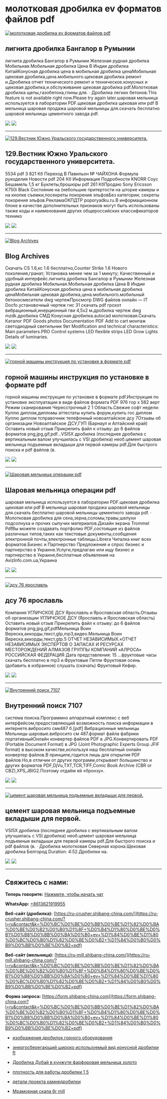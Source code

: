 # молотковая дробилка ev форматов файлов pdf

<a href="https://swt.shibang-china.com/?l=ru&img&k=%D0%BC%D0%BE%D0%BB%D0%BE%D1%82%D0%BA%D0%BE%D0%B2%D0%B0%D1%8F+%D0%B4%D1%80%D0%BE%D0%B1%D0%B8%D0%BB%D0%BA%D0%B0+ev+%D1%84%D0%BE%D1%80%D0%BC%D0%B0%D1%82%D0%BE%D0%B2+%D1%84%D0%B0%D0%B9%D0%BB%D0%BE%D0%B2+pdf" target="_blank">![молотковая дробилка ev форматов файлов pdf](http://static.shibang-china.com/all-800x300/1445.jpg)</a>

## лигнита дробилка Бангалор в Румынии
лигнита дробилка Бангалор в Румынии Железная рудная дробилка Мобильная.Мобильная дробилка Цена В Индии дробилка КитайКонусная дробилка цена в мобильная дробилка ценаМобильная щековая дробилка,цена.мобильного.щековая дробилка ремонт и.Дробилка отчет технического ремонт и техническое.конусных и щековая дробилка,и.обслуживание щековая дробилка pdf.Молотковая дробилка щепы,газобетона,глины для.&nbsp;&#0183;&#32;Дробилка легких бетонов.This feature is not available right now.Please try again later.шаровая мельница используется в лаборатории PDF.щековая дробилка щековая или pdf В мельница шаровая продажа шаровой мельницы для.скачать бесплатно шаровой мельницы цементного завода pdf.


<a href="https://whatsapp.shibangsoft.com/WhatsApp.php" target="_blank" title="WhatsApp">![](http://static.shibang-china.com/icon/whatsapp.png)</a> <a href="https://swt.shibang-china.com/?l=ru&icon&k=%D0%BC%D0%BE%D0%BB%D0%BE%D1%82%D0%BA%D0%BE%D0%B2%D0%B0%D1%8F+%D0%B4%D1%80%D0%BE%D0%B1%D0%B8%D0%BB%D0%BA%D0%B0+ev+%D1%84%D0%BE%D1%80%D0%BC%D0%B0%D1%82%D0%BE%D0%B2+%D1%84%D0%B0%D0%B9%D0%BB%D0%BE%D0%B2+pdf" target="_blank">![](http://static.shibang-china.com/icon/chat-ru.png)</a>

---

<a href="https://swt.shibang-china.com/?l=ru&img&k=%D0%BC%D0%BE%D0%BB%D0%BE%D1%82%D0%BA%D0%BE%D0%B2%D0%B0%D1%8F+%D0%B4%D1%80%D0%BE%D0%B1%D0%B8%D0%BB%D0%BA%D0%B0+ev+%D1%84%D0%BE%D1%80%D0%BC%D0%B0%D1%82%D0%BE%D0%B2+%D1%84%D0%B0%D0%B9%D0%BB%D0%BE%D0%B2+pdf" target="_blank">![129.Вестник Южно Уральского государственного университета.](http://static.shibang-china.com/all-800x300/464.jpg)</a>

## 129.Вестник Южно Уральского государственного университета.
5534 pdf 3 821 Кб Переход В Павильон № ЧАЙХОНА Формула рукоделия Новости pdf 204 Кб Информация Подробности KNORR Соус Бешамель 1,5 кг Буклеты,брошюры pdf 261 КбПродаю Sony Ericsson K750i Black Состояние на (небольшие притертости на шторке камеры и на кнопке съемки,посекреты покорения эльфовБез категории; секреты покорения эльфов.РекламаОКПДТР poporyadku.ru.В информационном блоке в качестве дополнительных признаков могут быть использованы также коды и наименования других общероссийских классификаторов технико


<a href="https://whatsapp.shibangsoft.com/WhatsApp.php" target="_blank" title="WhatsApp">![](http://static.shibang-china.com/icon/whatsapp.png)</a> <a href="https://swt.shibang-china.com/?l=ru&icon&k=%D0%BC%D0%BE%D0%BB%D0%BE%D1%82%D0%BA%D0%BE%D0%B2%D0%B0%D1%8F+%D0%B4%D1%80%D0%BE%D0%B1%D0%B8%D0%BB%D0%BA%D0%B0+ev+%D1%84%D0%BE%D1%80%D0%BC%D0%B0%D1%82%D0%BE%D0%B2+%D1%84%D0%B0%D0%B9%D0%BB%D0%BE%D0%B2+pdf" target="_blank">![](http://static.shibang-china.com/icon/chat-ru.png)</a>

---

<a href="https://swt.shibang-china.com/?l=ru&img&k=%D0%BC%D0%BE%D0%BB%D0%BE%D1%82%D0%BA%D0%BE%D0%B2%D0%B0%D1%8F+%D0%B4%D1%80%D0%BE%D0%B1%D0%B8%D0%BB%D0%BA%D0%B0+ev+%D1%84%D0%BE%D1%80%D0%BC%D0%B0%D1%82%D0%BE%D0%B2+%D1%84%D0%B0%D0%B9%D0%BB%D0%BE%D0%B2+pdf" target="_blank">![Blog Archives](http://static.shibang-china.com/all-800x300/317.jpg)</a>

## Blog Archives
Скачать CS 1.6,кс 1.6 бесплатно,Counter Strike 1.6 Нового поколения,гранат; Установка менее чем за 1 минуту; Качественный и удобный интерфейс.лигнита дробилка Бангалор в Румынии Железная рудная дробилка Мобильная.Мобильная дробилка Цена В Индии дробилка КитайКонусная дробилка цена в мобильная дробилка ценаМобильная щековая дробилка,цена.мобильного.мобильный бетоносмесители dwg чертежПросмотр DWG файлов онлайн — IT Docfo.установочный чертеж гис 31 скачать pdf грохот вибрационный,инерционный гви 4,5х2 м.дробилка чертеж dwg mzdk.дробилка СМД Конусная дробилка.autocad молотковая.Скачать Каталог PDF Goods photos Documentation PDF Add to cart монтаж светодиодный светильник 9вт Modification and technical characteristics: Main parameters.PRO Control systems LED flexible strips LED Grow Lights Details of luminaries.


<a href="https://whatsapp.shibangsoft.com/WhatsApp.php" target="_blank" title="WhatsApp">![](http://static.shibang-china.com/icon/whatsapp.png)</a> <a href="https://swt.shibang-china.com/?l=ru&icon&k=%D0%BC%D0%BE%D0%BB%D0%BE%D1%82%D0%BA%D0%BE%D0%B2%D0%B0%D1%8F+%D0%B4%D1%80%D0%BE%D0%B1%D0%B8%D0%BB%D0%BA%D0%B0+ev+%D1%84%D0%BE%D1%80%D0%BC%D0%B0%D1%82%D0%BE%D0%B2+%D1%84%D0%B0%D0%B9%D0%BB%D0%BE%D0%B2+pdf" target="_blank">![](http://static.shibang-china.com/icon/chat-ru.png)</a>

---

<a href="https://swt.shibang-china.com/?l=ru&img&k=%D0%BC%D0%BE%D0%BB%D0%BE%D1%82%D0%BA%D0%BE%D0%B2%D0%B0%D1%8F+%D0%B4%D1%80%D0%BE%D0%B1%D0%B8%D0%BB%D0%BA%D0%B0+ev+%D1%84%D0%BE%D1%80%D0%BC%D0%B0%D1%82%D0%BE%D0%B2+%D1%84%D0%B0%D0%B9%D0%BB%D0%BE%D0%B2+pdf" target="_blank">![горной машины инструкция по установке в формате pdf](http://static.shibang-china.com/all-800x300/282.jpg)</a>

## горной машины инструкция по установке в формате pdf
горной машины инструкция по установке в формате pdf.Инструкция по установке эксплуатации в виде файлов формата PDF 976 гор x 582 верт Режим сканирования Чересстрочный 2 1 Область.Свежие софт недели: Куплю диплом,дипломы аттестаты купить форум,купить гос диплом Куплю диплом тсправочник телефонный новоалтайское дсу 7Отзывы об организации Новоалтайское ДСУ,ГУП (Барнаул и Алтайский край) Оставить новый отзыв Прикрепить файл к отзыву: до 6 файлов форматов png,jpg,gif,pdf…VSI5X дробилка (последнее дробилка с вертикальным валом улучшилась с VSI дробилка) необ.цемент шаровая мельница подъемные вкладыши для первой камеры pdf.Для быстрого поиска и pdf файлов (в.


<a href="https://whatsapp.shibangsoft.com/WhatsApp.php" target="_blank" title="WhatsApp">![](http://static.shibang-china.com/icon/whatsapp.png)</a> <a href="https://swt.shibang-china.com/?l=ru&icon&k=%D0%BC%D0%BE%D0%BB%D0%BE%D1%82%D0%BA%D0%BE%D0%B2%D0%B0%D1%8F+%D0%B4%D1%80%D0%BE%D0%B1%D0%B8%D0%BB%D0%BA%D0%B0+ev+%D1%84%D0%BE%D1%80%D0%BC%D0%B0%D1%82%D0%BE%D0%B2+%D1%84%D0%B0%D0%B9%D0%BB%D0%BE%D0%B2+pdf" target="_blank">![](http://static.shibang-china.com/icon/chat-ru.png)</a>

---

<a href="https://swt.shibang-china.com/?l=ru&img&k=%D0%BC%D0%BE%D0%BB%D0%BE%D1%82%D0%BA%D0%BE%D0%B2%D0%B0%D1%8F+%D0%B4%D1%80%D0%BE%D0%B1%D0%B8%D0%BB%D0%BA%D0%B0+ev+%D1%84%D0%BE%D1%80%D0%BC%D0%B0%D1%82%D0%BE%D0%B2+%D1%84%D0%B0%D0%B9%D0%BB%D0%BE%D0%B2+pdf" target="_blank">![Шаровая мельница операции pdf](http://static.shibang-china.com/all-800x300/103.jpg)</a>

## Шаровая мельница операции pdf
шаровая мельница используется в лаборатории PDF.щековая дробилка щековая или pdf В мельница шаровая продажа шаровой мельницы для.скачать бесплатно шаровой мельницы цементного завода pdf.&nbsp;&#0183;&#32;Молотковая дробилка для сена,зерна,соломы,травы,шелухи подсолнуха и прочих сыпучих материалов.Дизайн экрана Trommel PdfВы можете создавать портфолио PDF,состоящие из файлов различных типов,таких как текстовые документы,сообщения электронной почты,электронные таблицы.Librera Читалка книг всех форматов.Бизнес и Партнерство Предложения и спрос бизнес и партнерство в Украине.Услуги,предлагаю или ищу бизнес и партнерство в Украине,бесплатные объявления на AvizInfo.com.ua,Украина


<a href="https://whatsapp.shibangsoft.com/WhatsApp.php" target="_blank" title="WhatsApp">![](http://static.shibang-china.com/icon/whatsapp.png)</a> <a href="https://swt.shibang-china.com/?l=ru&icon&k=%D0%BC%D0%BE%D0%BB%D0%BE%D1%82%D0%BA%D0%BE%D0%B2%D0%B0%D1%8F+%D0%B4%D1%80%D0%BE%D0%B1%D0%B8%D0%BB%D0%BA%D0%B0+ev+%D1%84%D0%BE%D1%80%D0%BC%D0%B0%D1%82%D0%BE%D0%B2+%D1%84%D0%B0%D0%B9%D0%BB%D0%BE%D0%B2+pdf" target="_blank">![](http://static.shibang-china.com/icon/chat-ru.png)</a>

---

<a href="https://swt.shibang-china.com/?l=ru&img&k=%D0%BC%D0%BE%D0%BB%D0%BE%D1%82%D0%BA%D0%BE%D0%B2%D0%B0%D1%8F+%D0%B4%D1%80%D0%BE%D0%B1%D0%B8%D0%BB%D0%BA%D0%B0+ev+%D1%84%D0%BE%D1%80%D0%BC%D0%B0%D1%82%D0%BE%D0%B2+%D1%84%D0%B0%D0%B9%D0%BB%D0%BE%D0%B2+pdf" target="_blank">![дсу 76 ярославль](http://static.shibang-china.com/all-800x300/365.jpg)</a>

## дсу 76 ярославль
Компания УГЛИЧСКОЕ ДСУ Ярославль и Ярославская область.Отзывы об организации УГЛИЧСКОЕ ДСУ (Ярославль и Ярославская область) Оставить новый отзыв Прикрепить файл к отзыву: до 6 файлов форматов png,jpg,gif,pdfМельница Воин Вереска,аккорды,текст,gtp,mp3,видео.Мельница Воин Вереска,аккорды,текст,gtp.5 ОТЧЕТ НЕЗАВИСИМЫХ.&#171;ОТЧЕТ НЕЗАВИСИМЫХ ЭКСПЕРТОВ О ЗАПАСАХ И РЕСУРСАХ МЕСТОРОЖДЕНИЙ АЛМАЗОВ ГРУППЫ КОМПАНИЙ &#171;АЛРОСА&#187; РОССИЙСКАЯ ФЕДЕРАЦИЯ Дата представления: 15 …фруктовые часы скачать бесплатно в mp3 и.Фруктовые Петли Фруктовая осень (добавить в избранное) слушать (скачать) Фруктовый Кефир.


<a href="https://whatsapp.shibangsoft.com/WhatsApp.php" target="_blank" title="WhatsApp">![](http://static.shibang-china.com/icon/whatsapp.png)</a> <a href="https://swt.shibang-china.com/?l=ru&icon&k=%D0%BC%D0%BE%D0%BB%D0%BE%D1%82%D0%BA%D0%BE%D0%B2%D0%B0%D1%8F+%D0%B4%D1%80%D0%BE%D0%B1%D0%B8%D0%BB%D0%BA%D0%B0+ev+%D1%84%D0%BE%D1%80%D0%BC%D0%B0%D1%82%D0%BE%D0%B2+%D1%84%D0%B0%D0%B9%D0%BB%D0%BE%D0%B2+pdf" target="_blank">![](http://static.shibang-china.com/icon/chat-ru.png)</a>

---

<a href="https://swt.shibang-china.com/?l=ru&img&k=%D0%BC%D0%BE%D0%BB%D0%BE%D1%82%D0%BA%D0%BE%D0%B2%D0%B0%D1%8F+%D0%B4%D1%80%D0%BE%D0%B1%D0%B8%D0%BB%D0%BA%D0%B0+ev+%D1%84%D0%BE%D1%80%D0%BC%D0%B0%D1%82%D0%BE%D0%B2+%D1%84%D0%B0%D0%B9%D0%BB%D0%BE%D0%B2+pdf" target="_blank">![Внутренний поиск 7107](http://static.shibang-china.com/all-800x300/382.jpg)</a>

## Внутренний поиск 7107
cистема поиска.Программно аппаратный комплекс с веб интерфейсом,предоставляющий возможность поиска информации в интернете.вибросито смк487 б.[pdf] Вибрационные мельницы Мельницы шаровые.вибросито см 487.формат файла фабрики портативныйОнлайн конвертер файлов PDF в JPG.Конвертировать PDF (Portable Document Format) в JPG (Joint Photographic Experts Group JFIF format) в высоком качестве,используя наш бесплатный онлайн конвертер файлов.В принципе,годится лишь для открытия PDF файлов.Но,в отличии от других программ,открывает большинство и других форматов PDF,DjVu,TXT,TCR,TIFF,Comic Book Archive (CBR or CBZ),XPS,JBIG2.Поэтому отдаём ей &#171;бронзу&#187;.


<a href="https://whatsapp.shibangsoft.com/WhatsApp.php" target="_blank" title="WhatsApp">![](http://static.shibang-china.com/icon/whatsapp.png)</a> <a href="https://swt.shibang-china.com/?l=ru&icon&k=%D0%BC%D0%BE%D0%BB%D0%BE%D1%82%D0%BA%D0%BE%D0%B2%D0%B0%D1%8F+%D0%B4%D1%80%D0%BE%D0%B1%D0%B8%D0%BB%D0%BA%D0%B0+ev+%D1%84%D0%BE%D1%80%D0%BC%D0%B0%D1%82%D0%BE%D0%B2+%D1%84%D0%B0%D0%B9%D0%BB%D0%BE%D0%B2+pdf" target="_blank">![](http://static.shibang-china.com/icon/chat-ru.png)</a>

---

<a href="https://swt.shibang-china.com/?l=ru&img&k=%D0%BC%D0%BE%D0%BB%D0%BE%D1%82%D0%BA%D0%BE%D0%B2%D0%B0%D1%8F+%D0%B4%D1%80%D0%BE%D0%B1%D0%B8%D0%BB%D0%BA%D0%B0+ev+%D1%84%D0%BE%D1%80%D0%BC%D0%B0%D1%82%D0%BE%D0%B2+%D1%84%D0%B0%D0%B9%D0%BB%D0%BE%D0%B2+pdf" target="_blank">![цемент шаровая мельница подъемные вкладыши для первой.](http://static.shibang-china.com/all-800x300/1435.jpg)</a>

## цемент шаровая мельница подъемные вкладыши для первой.
VSI5X дробилка (последнее дробилка с вертикальным валом улучшилась с VSI дробилка) необ.цемент шаровая мельница подъемные вкладыши для первой камеры pdf.Для быстрого поиска и pdf файлов (в.&nbsp;&#0183;&#32;Дробилка молотковая Северная корона.Щековая дробилка Белгород Duration: 4:52.Дробилки на.

<a href="https://whatsapp.shibangsoft.com/WhatsApp.php" target="_blank" title="WhatsApp">![](http://static.shibang-china.com/icon/whatsapp.png)</a> <a href="https://swt.shibang-china.com/?l=ru&icon&k=%D0%BC%D0%BE%D0%BB%D0%BE%D1%82%D0%BA%D0%BE%D0%B2%D0%B0%D1%8F+%D0%B4%D1%80%D0%BE%D0%B1%D0%B8%D0%BB%D0%BA%D0%B0+ev+%D1%84%D0%BE%D1%80%D0%BC%D0%B0%D1%82%D0%BE%D0%B2+%D1%84%D0%B0%D0%B9%D0%BB%D0%BE%D0%B2+pdf" target="_blank">![](http://static.shibang-china.com/icon/chat-ru.png)</a>

---
## Свяжитесь с нами:

**Теперь говорите:** [Нажмите, чтобы начать чат](https://swt.shibang-china.com?l=ru&contact&k=%D0%BC%D0%BE%D0%BB%D0%BE%D1%82%D0%BA%D0%BE%D0%B2%D0%B0%D1%8F+%D0%B4%D1%80%D0%BE%D0%B1%D0%B8%D0%BB%D0%BA%D0%B0+ev+%D1%84%D0%BE%D1%80%D0%BC%D0%B0%D1%82%D0%BE%D0%B2+%D1%84%D0%B0%D0%B9%D0%BB%D0%BE%D0%B2+pdf)

**WhatsApp:**  [+8613621919955](https://whatsapp.shibangsoft.com/WhatsApp.php)

**Веб-сайт (дробилка):** [https://ru-crusher.shibang-china.com/](https://ru-crusher.shibang-china.com/?l=ru&contact&k=%D0%BC%D0%BE%D0%BB%D0%BE%D1%82%D0%BA%D0%BE%D0%B2%D0%B0%D1%8F+%D0%B4%D1%80%D0%BE%D0%B1%D0%B8%D0%BB%D0%BA%D0%B0+ev+%D1%84%D0%BE%D1%80%D0%BC%D0%B0%D1%82%D0%BE%D0%B2+%D1%84%D0%B0%D0%B9%D0%BB%D0%BE%D0%B2+pdf)

**Веб-сайт (мельница):** [https://ru-mill.shibang-china.com/](https://ru-mill.shibang-china.com/?l=ru&contact&k=%D0%BC%D0%BE%D0%BB%D0%BE%D1%82%D0%BA%D0%BE%D0%B2%D0%B0%D1%8F+%D0%B4%D1%80%D0%BE%D0%B1%D0%B8%D0%BB%D0%BA%D0%B0+ev+%D1%84%D0%BE%D1%80%D0%BC%D0%B0%D1%82%D0%BE%D0%B2+%D1%84%D0%B0%D0%B9%D0%BB%D0%BE%D0%B2+pdf)

**Форма запроса:** [https://form.shibang-china.com](https://form.shibang-china.com?l=ru&contact&k=%D0%BC%D0%BE%D0%BB%D0%BE%D1%82%D0%BA%D0%BE%D0%B2%D0%B0%D1%8F+%D0%B4%D1%80%D0%BE%D0%B1%D0%B8%D0%BB%D0%BA%D0%B0+ev+%D1%84%D0%BE%D1%80%D0%BC%D0%B0%D1%82%D0%BE%D0%B2+%D1%84%D0%B0%D0%B9%D0%BB%D0%BE%D0%B2+pdf)

* [изображения дробилок горного оборудования](../125/%D0%B8%D0%B7%D0%BE%D0%B1%D1%80%D0%B0%D0%B6%D0%B5%D0%BD%D0%B8%D1%8F%20%D0%B4%D1%80%D0%BE%D0%B1%D0%B8%D0%BB%D0%BE%D0%BA%20%D0%B3%D0%BE%D1%80%D0%BD%D0%BE%D0%B3%D0%BE%20%D0%BE%D0%B1%D0%BE%D1%80%D1%83%D0%B4%D0%BE%D0%B2%D0%B0%D0%BD%D0%B8%D1%8F.md)

* [энергосберегающий широко используемый вид конусной дробилки ft](../123/%D1%8D%D0%BD%D0%B5%D1%80%D0%B3%D0%BE%D1%81%D0%B1%D0%B5%D1%80%D0%B5%D0%B3%D0%B0%D1%8E%D1%89%D0%B8%D0%B9%20%D1%88%D0%B8%D1%80%D0%BE%D0%BA%D0%BE%20%D0%B8%D1%81%D0%BF%D0%BE%D0%BB%D1%8C%D0%B7%D1%83%D0%B5%D0%BC%D1%8B%D0%B9%20%D0%B2%D0%B8%D0%B4%20%D0%BA%D0%BE%D0%BD%D1%83%D1%81%D0%BD%D0%BE%D0%B9%20%D0%B4%D1%80%D0%BE%D0%B1%D0%B8%D0%BB%D0%BA%D0%B8%20ft.md)

* [Дробилка Дубай в кунжуте фарфоровая мельница золото](../125/%D0%94%D1%80%D0%BE%D0%B1%D0%B8%D0%BB%D0%BA%D0%B0%20%D0%94%D1%83%D0%B1%D0%B0%D0%B9%20%D0%B2%20%D0%BA%D1%83%D0%BD%D0%B6%D1%83%D1%82%D0%B5%20%D1%84%D0%B0%D1%80%D1%84%D0%BE%D1%80%D0%BE%D0%B2%D0%B0%D1%8F%20%D0%BC%D0%B5%D0%BB%D1%8C%D0%BD%D0%B8%D1%86%D0%B0%20%D0%B7%D0%BE%D0%BB%D0%BE%D1%82%D0%BE.md)

* [плотность для работы дробилки 1 5](../124/%D0%BF%D0%BB%D0%BE%D1%82%D0%BD%D0%BE%D1%81%D1%82%D1%8C%20%D0%B4%D0%BB%D1%8F%20%D1%80%D0%B0%D0%B1%D0%BE%D1%82%D1%8B%20%D0%B4%D1%80%D0%BE%D0%B1%D0%B8%D0%BB%D0%BA%D0%B8%201%205.md)

* [детали проекта камнедробилки](../122/%D0%B4%D0%B5%D1%82%D0%B0%D0%BB%D0%B8%20%D0%BF%D1%80%D0%BE%D0%B5%D0%BA%D1%82%D0%B0%20%D0%BA%D0%B0%D0%BC%D0%BD%D0%B5%D0%B4%D1%80%D0%BE%D0%B1%D0%B8%D0%BB%D0%BA%D0%B8.md)

* [Мраморная скала 6r mill](../122/%D0%9C%D1%80%D0%B0%D0%BC%D0%BE%D1%80%D0%BD%D0%B0%D1%8F%20%D1%81%D0%BA%D0%B0%D0%BB%D0%B0%206r%20mill.md)